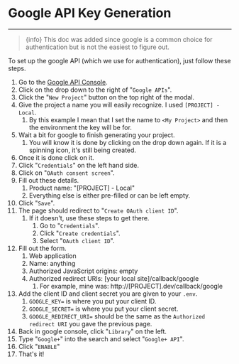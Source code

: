 # Google API Key Generation

---

> {info} This doc was added since google is a common choice for authentication but is not the easiest to figure out.

To set up the google API (which we use for authentication), just follow these steps.

1. Go to the [Google API Console](https://console.developers.google.com/apis?pli=1).
1. Click on the drop down to the right of "`Google APIs`".
1. Click the "`New Project`" button on the top right of the modal.
1. Give the project a name you will easily recognize.  I used `[PROJECT] - Local`.
    1. By this example I mean that I set the name to `<My Project>` and then the environment the key will be for.
1. Wait a bit for google to finish generating your project.
    1. You will know it is done by clicking on the drop down again.  If it is a spinning icon, it's still being created.
1. Once it is done click on it.
1. Click "`Credentials`" on the left hand side.
1. Click on "`OAuth consent screen`".
1. Fill out these details.
    1. Product name: "[PROJECT] - Local"
    1. Everything else is either pre-filled or can be left empty.
1. Click "`Save`".
1. The page should redirect to "`Create OAuth client ID`".
    1. If it doesn't, use these steps to get there.
        1. Go to "`Credentials`".
        1. Click "`Create credentials`".
        1. Select "`OAuth client ID`".
1. Fill out the form.
    1. Web application
    1. Name: anything
    1. Authorized JavaScript origins: empty
    1. Authorized redirect URIs: [your local site]/callback/google
        1. For example, mine was: http://[PROJECT].dev/callback/google
1. Add the client ID and client secret you are given to your `.env`.
    1. `GOOGLE_KEY=` is where you put your client ID.
    1. `GOOGLE_SECRET=` is where you put your client secret.
    1. `GOOGLE_REDIRECT_URI=` should be the same as the `Authorized redirect URI` you gave the previous page.
1. Back in google console, click "`Library`" on the left.
1. Type "`Google+`" into the search and select "`Google+ API`".
1. Click "`ENABLE`"
1. That's it!

